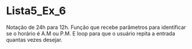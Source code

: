 # Lista5_Ex_6
Notação de 24h para 12h. Função que recebe parâmetros para identificar se o horário é A.M ou P.M. E loop para que o usuário repita a entrada quantas vezes desejar.
